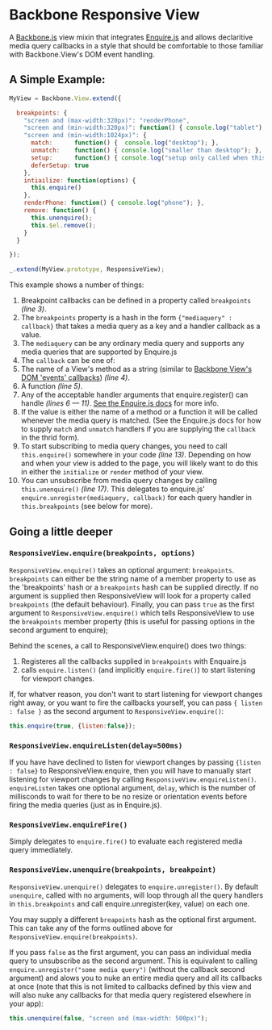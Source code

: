 # Backbone Responsive View

A [Backbone.js](http://backbonejs.org) view mixin that integrates [Enquire.js](http://wickynilliams.github.com/enquire.js/) and allows declaritive media query callbacks in a style that should be comfortable to those familiar with Backbone.View's DOM event handling.

## A Simple Example:

```javascript
MyView = Backbone.View.extend({

  breakpoints: {
    "screen and (max-width:320px)": "renderPhone",
    "screen and (min-width:320px)": function() { console.log("tablet"); },
    "screen and (min-width:1024px)": {
      match:      function() {  console.log("desktop"); },
      unmatch:    function() { console.log("smaller than desktop"); },
      setup:      function() { console.log("setup only called when this query matches"); },
      deferSetup: true
    },
    intiailize: function(options) {
      this.enquire()
    },
    renderPhone: function() { console.log("phone"); },
    remove: function() { 
      this.unenquire();
      this.$el.remove();
    }
  }

});

_.extend(MyView.prototype, ResponsiveView);
```

This example shows a number of things:

1. Breakpoint callbacks can be defined in a property called `breakpoints` *(line 3)*.
2. The `breakpoints` property is a hash in the form `{"mediaquery" : callback}` that takes a media query as a key and a handler callback as a value.
3. The `mediaquery` can be any ordinary media query and supports any media queries that are supported by Enquire.js
4. The `callback` can be one of:
  1. The name of a View's method as a string (similar to [Backbone View's DOM 'events' callbacks](http://backbonejs.org/#View-delegateEvents)) *(line 4)*.
  2. A function *(line 5)*.
  3. Any of the acceptable handler arguments that enquire.register() can handle *(lines 6 — 11)*. [See the Enquire.js docs](http://wickynilliams.github.com/enquire.js/) for more info.
5. If the value is either the name of a method or a function it will be called whenever the media query is matched. (See the Enquire.js docs for how to supply `match` and `unmatch` handlers if you are supplying the `callback` in the thrid form).
6. To start subscribing to media query changes, you need to call `this.enquire()` somewhere in your code *(line 13)*. Depending on how and when your view is added to the page, you will likely want to do this in either the `initialize` or `render` method of your view.
7. You can unsubscribe from media query changes by calling `this.unenquire()` *(line 17)*. This delegates to enquire.js' `enquire.unregister(mediaquery, callback)` for each query handler in `this.breakpoints` (see below for more).

## Going a little deeper

### `ResponsiveView.enquire(breakpoints, options)`

`ResponsiveView.enquire()` takes an optional argument: `breakpoints`. `breakpoints` can either be the string name of a member property to use as the 'breakpoints' hash or a `breakpoints` hash can be supplied directly. If no argument is supplied then ResponsiveView will look for a property called `breakpoints` (the default behaviour). Finally, you can pass `true` as the first argument to `ResponsiveView.enquire()` which tells ResponsiveView to use the `breakpoints` member property (this is useful for passing options in the second argument to enquire);

Behind the scenes, a call to ResponsiveView.enquire() does two things:

1. Registeres all the callbacks supplied in `breakpoints` with Enquaire.js
2. calls `enquire.listen()` (and implicitly `enquire.fire()`) to start listening for viewport changes.

If, for whatver reason, you don't want to start listening for viewport changes right away, or you want to fire the callbacks yourself, you can pass `{ listen : false }` as the second argument to `ResponsiveView.enquire()`:

```javascript
this.enquire(true, {listen:false});
```

### `ResponsiveView.enquireListen(delay=500ms)` ###

If you have have declined to listen for viewport changes by passing `{listen : false}` to ResponsiveView.enquire, then you will have to manually start listening for viewport changes by calling `ResponsiveView.enquireListen()`. `enquireListen` takes one optional argument, `delay`,  which is the number of millisconds to wait for there to be no resize or orientation events before firing the media queries (just as in Enquire.js).

### `ResponsiveView.enquireFire()` ###

Simply delegates to `enquire.fire()` to evaluate each registered media query immediately.

### `ResponsiveView.unenquire(breakpoints, breakpoint)` ###

`ResponsiveView.unenquire()` delegates to `enquire.unregister()`. By default `unenquire`, called with no arguments, will loop through all the query handlers in `this.breakpoints` and call enquire.unregister(key, value) on each one.

You may supply a different `breapoints` hash as the optional first argument. This can take any of the forms outlined above for `ResponsiveView.enquire(breakpoints)`. 

If you pass `false` as the first argument, you can pass an individual media query to unsubscribe as the second argument. This is equivalent to calling `enquire.unregister("some media query")` (without the callback second argument) and alows you to nuke an entire media query and all its callbacks at once (note that this is not limited to callbacks defined by this view and will also nuke any callbacks for that media query registered elsewhere in your app):

```javascript
this.unenquire(false, "screen and (max-width: 500px)");
```